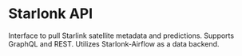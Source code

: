 # Starlonk API

Interface to pull Starlink satellite metadata and predictions. Supports GraphQL and REST.
Utilizes Starlonk-Airflow as a data backend.